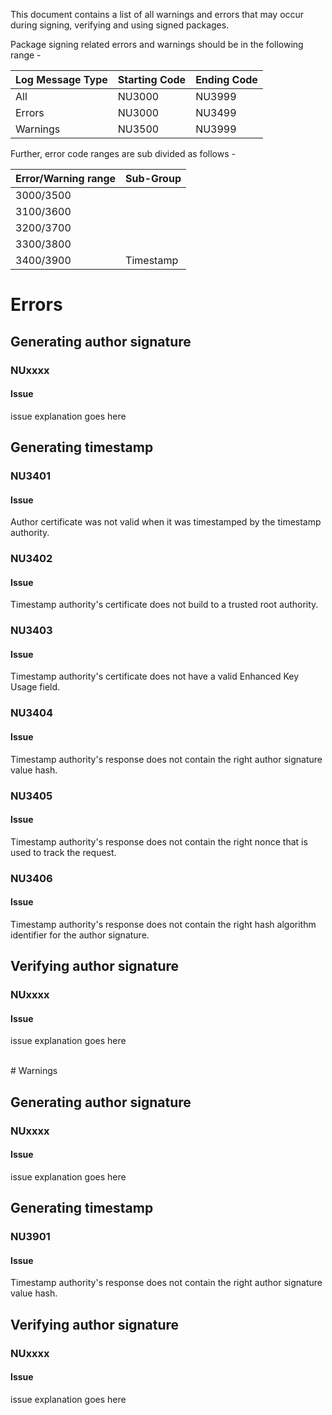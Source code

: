 This document contains a list of all warnings and errors that may occur during signing, verifying and using signed packages.

Package signing related errors and warnings should be in the following range -

| Log Message Type | Starting Code | Ending Code |
|------------------|---------------|-------------|
| All              | NU3000        | NU3999      |
| Errors           | NU3000        | NU3499      |
| Warnings         | NU3500        | NU3999      |

Further, error code ranges are sub divided as follows - 

| Error/Warning range | Sub-Group |
|---------------------|-----------|
| 3000/3500           |           |
| 3100/3600           |           |
| 3200/3700           |           |
| 3300/3800           |           |
| 3400/3900           | Timestamp |

# Errors

## Generating author signature

### NUxxxx

#### Issue
issue explanation goes here

## Generating timestamp

### NU3401

#### Issue
Author certificate was not valid when it was timestamped by the timestamp authority.


### NU3402

#### Issue
Timestamp authority's certificate does not build to a trusted root authority.


### NU3403

#### Issue
Timestamp authority's certificate does not have a valid Enhanced Key Usage field.


### NU3404

#### Issue
Timestamp authority's response does not contain the right author signature value hash.

### NU3405

#### Issue
Timestamp authority's response does not contain the right nonce that is used to track the request.

### NU3406

#### Issue
Timestamp authority's response does not contain the right hash algorithm identifier for the author signature.

## Verifying author signature

### NUxxxx

#### Issue
issue explanation goes here

<br/>
# Warnings 

## Generating author signature

### NUxxxx

#### Issue
issue explanation goes here

## Generating timestamp

### NU3901

#### Issue
Timestamp authority's response does not contain the right author signature value hash.

## Verifying author signature

### NUxxxx

#### Issue
issue explanation goes here